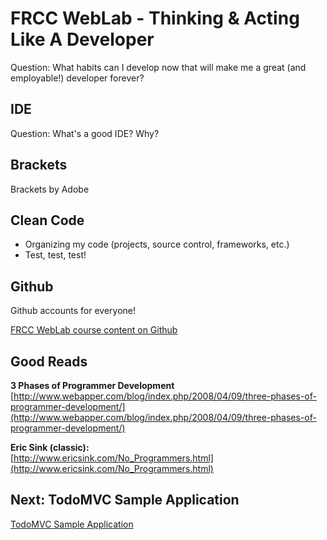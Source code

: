 # FRCC WebLab - Thinking & Acting Like A Developer

Question: What habits can I develop now that will make me a great (and employable!) developer forever?

## IDE

Question: What's a good IDE? Why?

## Brackets

Brackets by Adobe

## Clean Code

* Organizing my code (projects, source control, frameworks, etc.)
* Test, test, test!

## Github

Github accounts for everyone!

[FRCC WebLab course content on Github](https://github.com/WebDevBootcamp)

## Good Reads

**3 Phases of Programmer Development**  
[http://www.webapper.com/blog/index.php/2008/04/09/three-phases-of-programmer-development/](http://www.webapper.com/blog/index.php/2008/04/09/three-phases-of-programmer-development/)

**Eric Sink (classic):**  
[http://www.ericsink.com/No_Programmers.html](http://www.ericsink.com/No_Programmers.html)

## Next: TodoMVC Sample Application

[TodoMVC Sample Application](?md=/course-content/module1/todomvc_sample_application.md)